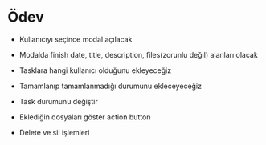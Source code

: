 # Ödev

* Kullanıcıyı seçince modal açılacak
* Modalda finish date, title, description, files(zorunlu değil) alanları olacak

* Tasklara hangi kullanıcı olduğunu ekleyeceğiz
* Tamamlanıp tamamlanmadığı durumunu ekleceyeceğiz
* Task durumunu değiştir
* Eklediğin dosyaları göster action button
* Delete ve sil işlemleri




